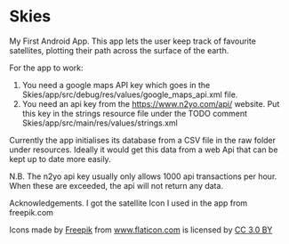 # Skies
My First Android App. 
This app lets the user keep track of favourite satellites, plotting their path across the surface of the earth.

For the app to work:
1. You need a google maps API key which goes in the Skies/app/src/debug/res/values/google_maps_api.xml file.
2. You need an api key from the https://www.n2yo.com/api/ website. 
   Put this key in the strings resource file under the TODO comment Skies/app/src/main/res/values/strings.xml
   
Currently the app initialises its database from a CSV file in the raw folder under resources. Ideally it would get this data
from a web Api that can be kept up to date more easily.

N.B. 
The n2yo api key usually only allows 1000 api transactions per hour. When these are exceeded, the api will not return
any data.

Acknowledgements. 
I got the satellite Icon I used in the app from freepik.com

Icons made by <a href="https://www.freepik.com/" 
title="Freepik">Freepik</a> from <a href="https://www.flaticon.com/"
title="Flaticon">www.flaticon.com</a> is licensed by
<a href="http://creativecommons.org/licenses/by/3.0/" 
title="Creative Commons BY 3.0" target="_blank">CC 3.0 BY</a>


